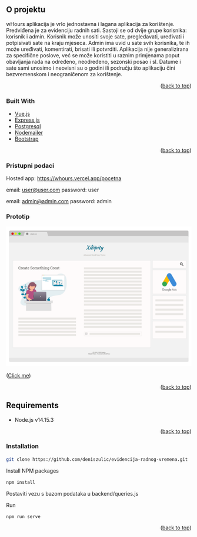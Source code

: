 <div id="top"></div>

<!-- ABOUt -->
## O projektu


wHours aplikacija je vrlo jednostavna i lagana aplikacija za korištenje. Predviđena je za evidenciju radnih sati. 
Sastoji se od dvije grupe korisnika: korisnik i admin. Korisnik može unositi svoje sate, pregledavati, uređivati i potpisivati sate na kraju mjeseca. 
Admin ima uvid u sate svih korisnika, te ih može uređivati, komentirati, brisati ili potvrditi. 
Aplikacija nije generalizirana za specifične poslove, već se može koristiti u raznim primjenama poput obavljanja rada na određeno, neodređeno, sezonski posao i sl. 
Datume i sate sami unosimo i neovisni su o godini ili području što aplikaciju čini bezvremenskom i neograničenom za korištenje. 

<p align="right">(<a href="#top">back to top</a>)</p>



### Built With


* [Vue.js](https://vuejs.org/)
* [Express.js](https://expressjs.com/)
* [Postgresql](https://www.postgresql.org/)
* [Nodemailer](https://nodemailer.com/about/)
* [Bootstrap](https://getbootstrap.com)

<p align="right">(<a href="#top">back to top</a>)</p>

### Pristupni podaci

Hosted app: https://whours.vercel.app/pocetna

email: user@user.com
password: user

email: admin@admin.com
password: admin

### Prototip

[![prototip]](https://bit.ly/3twdSHH)

<p align="left">(<a href="https://bit.ly/3twdSHH">Click me</a>)</p>
<p align="right">(<a href="#top">back to top</a>)</p>

## Requirements

- Node.js v14.15.3

<p align="right">(<a href="#top">back to top</a>)</p>



### Installation




   ```sh
   git clone https://github.com/deniszulic/evidencija-radnog-vremena.git
   ```
Install NPM packages
   ```sh
   npm install
   ```
Postaviti vezu s bazom podataka u  backend/queries.js

Run
   ```sh
   npm run serve
   ```

<p align="right">(<a href="#top">back to top</a>)</p>



[prototip]: https://github.com/othneildrew/Best-README-Template/blob/master/images/screenshot.png?raw=true

